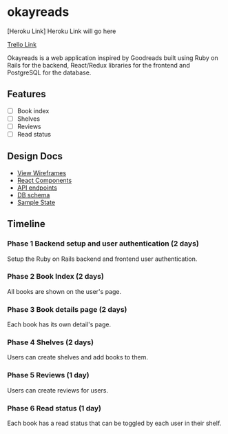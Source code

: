 # okayreads

[Heroku Link] Heroku Link will go here

[Trello Link][trello]

[trello]: [https://trello.com/b/UhNrHi99/okayreads]

Okayreads is a web application inspired by Goodreads built using Ruby on Rails for
the backend, React/Redux libraries for the frontend and PostgreSQL for the database.

## Features

- [ ] Book index
- [ ] Shelves
- [ ] Reviews
- [ ] Read status

## Design Docs
* [View Wireframes][wireframes]
* [React Components][components]
* [API endpoints][api-endpoints]
* [DB schema][schema]
* [Sample State][sample-state]

[wireframes]: docs/wireframes
[components]: docs/component-hierarchy.md
[sample-state]: docs/sample-state.md
[api-endpoints]: docs/api-endpoints.md
[schema]: docs/schema.md

## Timeline

### Phase 1 Backend setup and user authentication (2 days)
Setup the Ruby on Rails backend and frontend user authentication.

### Phase 2 Book Index (2 days)
All books are shown on the user's page.

### Phase 3 Book details page (2 days)
Each book has its own detail's page.

### Phase 4 Shelves (2 days)
Users can create shelves and add books to them.

### Phase 5 Reviews (1 day)
Users can create reviews for users.

### Phase 6 Read status (1 day)
Each book has a read status that can be toggled by each user in their shelf.
